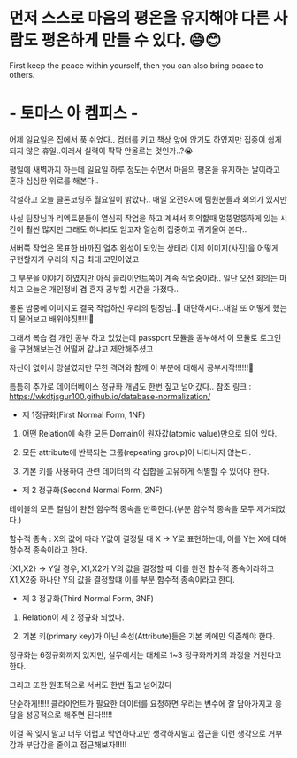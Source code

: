 # 먼저 스스로 마음의 평온을 유지해야 다른 사람도 평온하게 만들 수 있다. 😄😊

First keep the peace within yourself, then you can also bring peace to others.

# - 토마스 아 켐피스 -

어제 일요일은 집에서 푹 쉬었다.. 컴터를 키고 책상 앞에 앉기도 하였지만 집중이 쉽게 되지 않은 휴일..이래서 실력이 팍팍 안올르는 것인가..?😭

평일에 새벽까지 하는데 일요일 하루 정도는 쉬면서 마음의 평온을 유지하는 날이라고 혼자 심심한 위로를 해본다..

각설하고 오늘 클론코딩주 월요일이 밝았다.. 매일 오전9시에 팀원분들과 회의가 있지만 

사실 팀장님과 리엑트분들이 열심히 작업을 하고 계셔서 회의할때 멀뚱멀뚱하게 있는 시간이 훨씬 많지만 그래도 하나라도 얻고자 열심히 집중하고 귀기울여 본다..

서버쪽 작업은 목표한 바까진 얼추 완성이 되있는 상태라 이제 이미지(사진)을 어떻게 구현할지가 우리의 지금 최대 고민이었고 

그 부분을 이야기 하였지만 아직 클라이언트쪽이 계속 작업중이라.. 일단 오전 회의는 마치고 오늘은 개인정비 겸 혼자 공부할 시간을 가졌다.. 

물론 밤중에 이미지도 결국 작업하신 우리의 팀장님..👏 대단하시다..내일 또 어떻게 했는지 물어보고 배워야짓!!!!!🙏

그래서 복습 겸 개인 공부 하고 있었는데 passport 모듈을 공부해서 이 모듈로 로그인을 구현해보는건 어떨꺼 같냐고 제안해주셨고 

자신이 없어서 망설였지만 무한 격려와 함께 이 부분에 대해서 공부시작!!!!!!💪

틈틈히 추가로 데이터베이스 정규화 개념도 한번 짚고 넘어갔다.. 참조 링크 : https://wkdtjsgur100.github.io/database-normalization/

- 제 1정규화(First Normal Form, 1NF)

1. 어떤 Relation에 속한 모든 Domain이 원자값(atomic value)만으로 되어 있다.

2. 모든 attribute에 반복되는 그룹(repeating group)이 나타나지 않는다.

3. 기본 키를 사용하여 관련 데이터의 각 집합을 고유하게 식별할 수 있어야 한다.

- 제 2 정규화(Second Normal Form, 2NF)

테이블의 모든 컬럼이 완전 함수적 종속을 만족한다.(부분 함수적 종속을 모두 제거되었다.)

함수적 종속 : X의 값에 따라 Y값이 결정될 때 X -> Y로 표현하는데, 이를 Y는 X에 대해 함수적 종속이라고 한다.

{X1,X2} -> Y일 경우, X1,X2가 Y의 값을 결정할 때 이를 완전 함수적 종속이라하고 X1,X2중 하나만 Y의 값을 결정할떄 이를 부분 함수적 종속이라고 한다.

- 제 3 정규화(Third Normal Form, 3NF)

1. Relation이 제 2 정규화 되었다.

2. 기본 키(primary key)가 아닌 속성(Attribute)들은 기본 키에만 의존해야 한다.

정규화는 6정규화까지 있지만, 실무에서는 대체로 1~3 정규화까지의 과정을 거친다고 한다.

그리고 또한 원초적으로 서버도 한번 짚고 넘어갔다

단순하게!!!!! 클라이언트가 필요한 데이터를 요청하면 우리는 변수에 잘 담아가지고 응답을 성공적으로 해주면 된다!!!!!

이걸 꼭 잊지 말고 너무 어렵고 막연하다고만 생각하지말고 접근을 이런 생각으로 거부감과 부담감을 줄이고 접근해보자!!!!!

